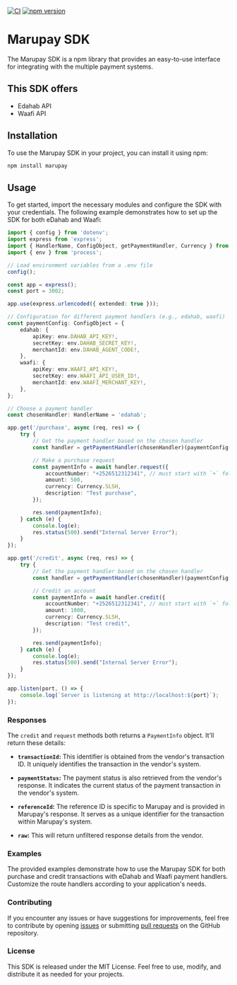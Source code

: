 [![CI](https://github.com/iamshabell/marupay/actions/workflows/main.yml/badge.svg)](https://github.com/iamshabell/marupay/actions/workflows/main.yml) [![npm version](https://img.shields.io/npm/v/marupay.svg?color=0c0)](https://www.npmjs.com/package/marupay)

# Marupay SDK

The Marupay SDK is a npm library that provides an easy-to-use interface for integrating with the multiple payment systems. 

## This SDK offers
- Edahab API
- Waafi API


## Installation

To use the Marupay SDK in your project, you can install it using npm:

```sh
npm install marupay
```

## Usage

To get started, import the necessary modules and configure the SDK with your credentials. The following example demonstrates how to set up the SDK for both eDahab and Waafi:

```typescript
import { config } from 'dotenv';
import express from 'express';
import { HandlerName, ConfigObject, getPaymentHandler, Currency } from 'marupay';
import { env } from 'process';

// Load environment variables from a .env file
config();

const app = express();
const port = 3002;

app.use(express.urlencoded({ extended: true }));

// Configuration for different payment handlers (e.g., edahab, waafi)
const paymentConfig: ConfigObject = {
    edahab: {
        apiKey: env.DAHAB_API_KEY!,
        secretKey: env.DAHAB_SECRET_KEY!,
        merchantId: env.DAHAB_AGENT_CODE!,
    },
    waafi: {
        apiKey: env.WAAFI_API_KEY!,
        secretKey: env.WAAFI_API_USER_ID!,
        merchantId: env.WAAFI_MERCHANT_KEY!,
    },
};

// Choose a payment handler
const chosenHandler: HandlerName = 'edahab';

app.get('/purchase', async (req, res) => {
    try {
        // Get the payment handler based on the chosen handler
        const handler = getPaymentHandler(chosenHandler)(paymentConfig[chosenHandler]!);

        // Make a purchase request
        const paymentInfo = await handler.request({
            accountNumber: "+2526512312341", // must start with `+` followed by country code
            amount: 500,
            currency: Currency.SLSH,
            description: "Test purchase",
        });

        res.send(paymentInfo);
    } catch (e) {
        console.log(e);
        res.status(500).send("Internal Server Error");
    }
});

app.get('/credit', async (req, res) => {
    try {
        // Get the payment handler based on the chosen handler
        const handler = getPaymentHandler(chosenHandler)(paymentConfig[chosenHandler]!);

        // Credit an account
        const paymentInfo = await handler.credit({
            accountNumber: "+2526512312341", // must start with `+` followed by country code
            amount: 1000,
            currency: Currency.SLSH,
            description: "Test credit",
        });

        res.send(paymentInfo);
    } catch (e) {
        console.log(e);
        res.status(500).send("Internal Server Error");
    }
});

app.listen(port, () => {
    console.log(`Server is listening at http://localhost:${port}`);
});
```

### Responses

The `credit` and `request` methods both returns a `PaymentInfo` object. It'll return these details:

- **`transactionId`:** This identifier is obtained from the vendor's transaction ID. It uniquely identifies the transaction in the vendor's system.

- **`paymentStatus`:** The payment status is also retrieved from the vendor's response. It indicates the current status of the payment transaction in the vendor's system.

- **`referenceId`:** The reference ID is specific to Marupay and is provided in Marupay's response. It serves as a unique identifier for the transaction within Marupay's system.

- **`raw`:** This will return unfiltered response details from the vendor.

### Examples

The provided examples demonstrate how to use the Marupay SDK for both purchase and credit transactions with eDahab and Waafi payment handlers. Customize the route handlers according to your application's needs.

### Contributing
If you encounter any issues or have suggestions for improvements, feel free to contribute by opening [issues]('https://github.com/iamshabell/marupay/issues') or submitting [pull requests]('https://github.com/iamshabell/marupay/pulls') on the GitHub repository.

### License

This SDK is released under the MIT License. Feel free to use, modify, and distribute it as needed for your projects.
